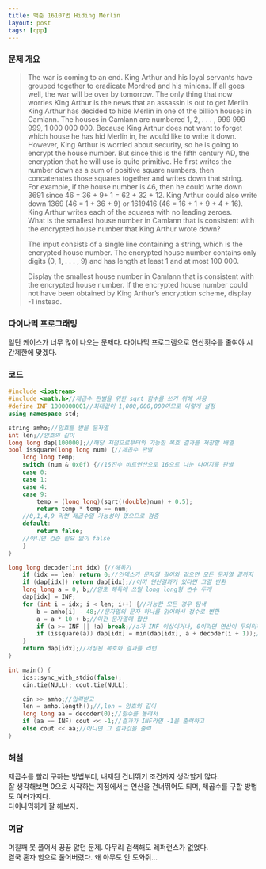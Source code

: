 ```yaml
---
title: 백준 16107번 Hiding Merlin
layout: post
tags: [cpp]
---
```

### 문제 개요
> The war is coming to an end. King Arthur and his loyal servants have grouped together to eradicate Mordred and his minions. If all goes well, the war will be over by tomorrow. The only thing that now worries King Arthur is the news that an assassin is out to get Merlin.  
> King Arthur has decided to hide Merlin in one of the billion houses in Camlann. The houses in Camlann are numbered 1, 2, . . . , 999 999 999, 1 000 000 000. Because King Arthur does not want to forget which house he has hid Merlin in, he would like to write it down. However, King Arthur is worried about security, so he is going to encrypt the house number. But since this is the fifth century AD, the encryption that he will use is quite primitive. He first writes the number down as a sum of positive square numbers, then concatenates those squares together and writes down that string.  
> For example, if the house number is 46, then he could write down 3691 since 46 = 36 + 9+ 1 = 62 + 32 + 12. King Arthur could also write down 1369 (46 = 1 + 36 + 9) or 1619416 (46 = 16 + 1 + 9 + 4 + 16). King Arthur writes each of the squares with no leading zeroes.  
> What is the smallest house number in Camlann that is consistent with the encrypted house number that King Arthur wrote down?
> 
> The input consists of a single line containing a string, which is the encrypted house number. The encrypted house number contains only digits (0, 1, . . . , 9) and has length at least 1 and at most 100 000.
> 
> Display the smallest house number in Camlann that is consistent with the encrypted house number. If the encrypted house number could not have been obtained by King Arthur’s encryption scheme, display -1 instead.

### 다이나믹 프로그래밍
일단 케이스가 너무 많이 나오는 문제다. 다이나믹 프로그램으로 연산횟수를 줄여야 시간제한에 맞겠다.
### 코드
```c++
#include <iostream>
#include <math.h>//제곱수 판별을 위한 sqrt 함수를 쓰기 위해 사용
#define INF 1000000001//최대값이 1,000,000,000이므로 이렇게 설정
using namespace std;

string amho;//암호를 받을 문자열
int len;//암호의 길이
long long dap[100000];//해당 지점으로부터의 가능한 복호 결과를 저장할 배열
bool issquare(long long num) {//제곱수 판별
    long long temp;
    switch (num & 0x0f) {//16진수 비트연산으로 16으로 나눈 나머지를 판별
    case 0:
    case 1:
    case 4:
    case 9:
        temp = (long long)(sqrt((double)num) + 0.5);
        return temp * temp == num;
    //0,1,4,9 라면 제곱수일 가능성이 있으므로 검증
    default:
        return false;
    //아니면 검증 필요 없이 false
    }
}

long long decoder(int idx) {//해독기
    if (idx == len) return 0;//인덱스가 문자열 길이와 같으면 모든 문자열 끝까지 탐색이 끝났으므로 0을 반환
    if (dap[idx]) return dap[idx];//이미 연산결과가 있다면 그걸 반환
    long long a = 0, b;//암호 해독에 쓰일 long long형 변수 두개
    dap[idx] = INF;
    for (int i = idx; i < len; i++) {//가능한 모든 경우 탐색
        b = amho[i] - 48;//문자열의 문자 하나를 읽어와서 정수로 변환
        a = a * 10 + b;//이전 문자열에 합산
        if (a >= INF || !a) break;//a가 INF 이상이거나, 0이라면 연산이 무의미하므로 제회
        if (issquare(a)) dap[idx] = min(dap[idx], a + decoder(i + 1));//제곱수라면 현재의 복호화 결과 최솟값과 재귀로 구한 최솟값을 비교해 작은 쪽을 저장
    }
    return dap[idx];//저장된 복호화 결과를 리턴
}

int main() {
    ios::sync_with_stdio(false);
    cin.tie(NULL); cout.tie(NULL);

    cin >> amho;//입력받고
    len = amho.length();//,len = 암호의 길이
    long long aa = decoder(0);//함수를 돌려서
    if (aa == INF) cout << -1;//결과가 INF라면 -1을 출력하고
    else cout << aa;//아니면 그 결과값을 출력
}
```
### 해설
제곱수를 빨리 구하는 방법부터, 내재된 건너뛰기 조건까지 생각할게 많다.  
잘 생각해보면 0으로 시작하는 지점에서는 연산을 건너뛰어도 되며, 제곱수를 구할 방법도 여러가지다.  
다이나믹하게 잘 해보자.
### 여담
며칠째 못 풀어서 끙끙 앓던 문제. 아무리 검색해도 레퍼런스가 없었다.   
결국 혼자 힘으로 풀어버렸다. 왜 아무도 안 도와줘...
